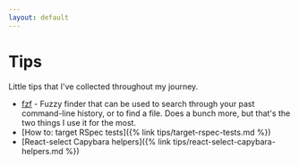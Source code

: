 ```yaml
---
layout: default
---
```


# Tips

Little tips that I've collected throughout my journey.

* [fzf](https://github.com/junegunn/fzf) - Fuzzy finder that can be used to search through your past command-line history, or to find a file. Does a bunch more, but that's the two things I use it for the most.
* [How to: target RSpec tests]({% link tips/target-rspec-tests.md %})
* [React-select Capybara helpers]({% link tips/react-select-capybara-helpers.md %})
